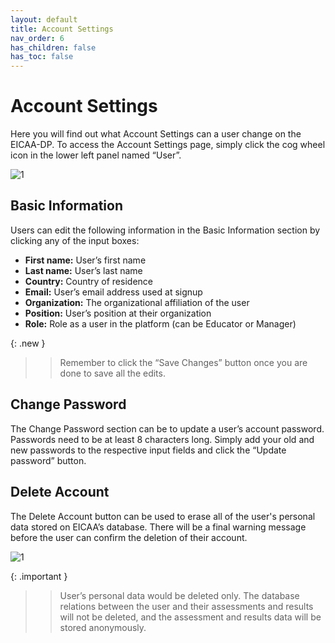 ```yaml
---
layout: default
title: Account Settings
nav_order: 6
has_children: false
has_toc: false
---
```

# Account Settings

Here you will find out what Account Settings can a user change on the EICAA-DP. To access the Account Settings page, simply click the cog wheel icon in the lower left panel named “User”.

![1](https://drive.google.com/uc?id=1t-T1hih-t-Gi7F7-TVuNwCojwYq-94j6)

## Basic Information

Users can edit the following information in the Basic Information section by clicking any of the input boxes:

* **First name:** User’s first name
* **Last name:** User’s last name
* **Country:** Country of residence
* **Email:** User’s email address used at signup
* **Organization:** The organizational affiliation of the user
* **Position:** User’s position at their organization
* **Role:** Role as a user in the platform (can be Educator or Manager)

{: .new }
>> Remember to click the “Save Changes” button once you are done to save all the edits.

## Change Password

The Change Password section can be to update a user’s account password. Passwords need to be at least 8 characters long. Simply add your old and new passwords to the respective input fields and click the “Update password” button.


## Delete Account

The Delete Account button can be used to erase all of the user's personal data stored on EICAA’s database. There will be a final warning message before the user can confirm the deletion of their account.

![1](https://drive.google.com/uc?id=15ye5AJUa10OtL-0N6RXdEc5uqK4KhtaG)

{: .important }
>> User’s personal data would be deleted only. The database relations between the user and their  assessments and results will not be deleted, and the assessment and results data will be stored anonymously.
